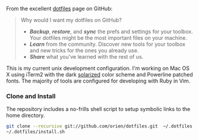 From the excellent [dotfiles](http://dotfiles.github.com/) page on GitHub:

> Why would I want my dotfiles on GitHub?
> + **_Backup_**, **_restore_**, and **_sync_** the prefs and settings for your toolbox.
  Your dotfiles might be the most important files on your machine.
> + **_Learn_** from the community. Discover new tools for your toolbox and new tricks for the ones you already use.
> + **_Share_** what you've learned with the rest of us.

This is my current unix development configuration. I'm working on Mac OS X using iTerm2 with the dark
[solarized](https://github.com/altercation/solarized/tree/master/iterm2-colors-solarized) color scheme
and Powerline patched fonts. The majority of tools are configured for developing with Ruby in Vim.

### Clone and Install

The repository includes a no-frills shell script to setup symbolic links to the home directory.

```bash
git clone --recursive git://github.com/orien/dotfiles.git  ~/.dotfiles
~/.dotfiles/install.sh
```
